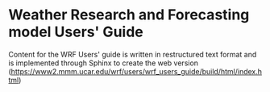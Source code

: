 # Weather Research and Forecasting model Users' Guide

Content for the WRF Users' guide is written in restructured text format
and is implemented through Sphinx to create the web version
(https://www2.mmm.ucar.edu/wrf/users/wrf_users_guide/build/html/index.html)

